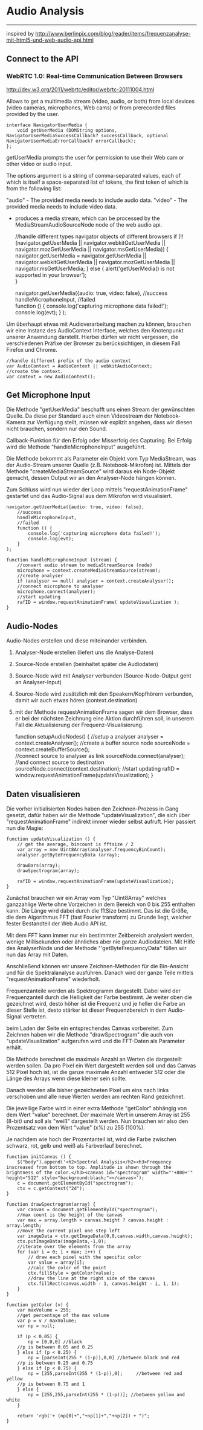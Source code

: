 # Audio Analysis
--------------------------------------
inspired by http://www.berlinpix.com/blog/reader/items/frequenzanalyse-mit-html5-und-web-audio-api.html

## Connect to the API

### WebRTC 1.0: Real-time Communication Between Browsers
http://dev.w3.org/2011/webrtc/editor/webrtc-20111004.html

Allows to get a multimedia stream (video, audio, or both) from local devices (video cameras, microphones, Web cams) or from prerecorded files provided by the user.

	interface NavigatorUserMedia {
	    void getUserMedia (DOMString options, NavigatorUserMediaSuccessCallback? successCallback, optional NavigatorUserMediaErrorCallback? errorCallback);
	};

getUserMedia prompts the user for permission to use their Web cam or other video or audio input.

The options argument is a string of comma-separated values, each of which is itself a space-separated list of tokens, the first token of which is from the following list:

"audio" - The provided media needs to include audio data.
"video" - The provided media needs to include video data.

- produces a media stream, which can be processed by the MediaStreamAudioSourceNode node of the web audio api.


	//handle different types navigator objects of different browsers
    if (!!(navigator.getUserMedia || navigator.webkitGetUserMedia || navigator.mozGetUserMedia || navigator.msGetUserMedia)) {      
        navigator.getUserMedia = navigator.getUserMedia || navigator.webkitGetUserMedia || navigator.mozGetUserMedia || navigator.msGetUserMedia;
    } else {
        alert('getUserMedia() is not supported in your browser');        
    }

    navigator.getUserMedia({audio: true, video: false}, 
        //success
        handleMicrophoneInput, 
        //failed    
        function () {
            console.log('capturing microphone data failed!');
            console.log(evt);
        }
    );




Um überhaupt etwas mit Audioverarbeitung machen zu können, brauchen wir eine Instanz des AudioContext Interface, welches den Knotenpunkt unserer Anwendung darstellt. Hierbei dürfen wir nicht vergessen, die verschiedenen Präfixe der Browser zu berücksichtigen, in diesem Fall Firefox und Chrome.

	//handle different prefix of the audio context
	var AudioContext = AudioContext || webkitAudioContext;
	//create the context.
	var context = new AudioContext();


## Get Microphone Input

Die Methode "getUserMedia" beschafft uns einen Stream der gewünschten Quelle. Da diese per Standard auch einen Videostream der Notebook-Kamera zur Verfügung stellt, müssen wir explizit angeben, dass wir diesen nicht brauchen, sondern nur den Sound.

Callback-Funktion für den Erfolg oder Misserfolg des Capturing. Bei Erfolg wird die Methode "handleMicrophoneInput" ausgeführt.

Die Methode bekommt als Parameter ein Objekt vom Typ MediaStream, was der Audio-Stream unserer Quelle (z.B. Notebook-Mikrofon) ist. Mittels der Methode "createMediaStreamSource" wird daraus ein Node-Objekt gemacht, dessen Output wir an den Analyser-Node hängen können.

Zum Schluss wird nun wieder der Loop mittels "requestAnimationFrame" gestartet und das Audio-Signal aus dem Mikrofon wird visualisiert.

	navigator.getUserMedia({audio: true, video: false}, 
	    //success
	    handleMicrophoneInput, 
	    //failed    
	    function () {
	        console.log('capturing microphone data failed!');
	        console.log(evt);
	    }
	);

	function handleMicrophoneInput (stream) {    
	    //convert audio stream to mediaStreamSource (node)
	    microphone = context.createMediaStreamSource(stream);
	    //create analyser
	    if (analyser == null) analyser = context.createAnalyser();
	    //connect microphone to analyser
	    microphone.connect(analyser);
	    //start updating
	    rafID = window.requestAnimationFrame( updateVisualization );
	}


## Audio-Nodes

Audio-Nodes erstellen und diese miteinander verbinden.

1. Analyser-Node erstellen (liefert uns die Analyse-Daten)
2. Source-Node erstellen (beinhaltet später die Audiodaten)
3. Source-Node wird mit Analyser verbunden (Source-Node-Output geht an Analyser-Input)
4. Source-Node wird zusätzlich mit den Speakern/Kopfhörern verbunden, damit wir auch etwas hören (context.destination)
5. mit der Methode requestAnimationFrame sagen wir dem Browser, dass er bei der nächsten Zeichnung eine Aktion durchführen soll, in unserem Fall die Aktualisierung der Frequenz-Visualisierung.

	function setupAudioNodes() {
	    //setup a analyser
	    analyser = context.createAnalyser();
	    //create a buffer source node
	    sourceNode = context.createBufferSource();    
	    //connect source to analyser as link
	    sourceNode.connect(analyser);
	    //and connect source to destination
	    sourceNode.connect(context.destination);
	    //start updating
	    rafID = window.requestAnimationFrame(updateVisualization);
	}

## Daten visualisieren

Die vorher initialisierten Nodes haben den Zeichnen-Prozess in Gang gesetzt, dafür haben wir die Methode "updateVisualization", die sich über "requestAnimationFrame" indirekt immer wieder selbst aufruft. Hier passiert nun die Magie:

	function updateVisualization () {
	    // get the average, bincount is fftsize / 2
	    var array = new Uint8Array(analyser.frequencyBinCount);
	    analyser.getByteFrequencyData (array);

	    drawBars(array);
	    drawSpectrogram(array);        

	    rafID = window.requestAnimationFrame(updateVisualization);
	}

Zunächst brauchen wir ein Array vom Typ "Uint8Array" welches ganzzahlige Werte ohne Vorzeichen in dem Bereich von 0 bis 255 enthalten kann. Die Länge wird dabei durch die fftSize bestimmt. Das ist die Größe, die dem Algorithmus FFT (fast Fourier transform) zu Grunde liegt, welcher fester Bestandteil der Web Audio API ist. 

Mit dem FFT kann immer nur ein bestimmter Zeitbereich analysiert werden, wenige Millisekunden oder ähnliches aber nie ganze Audiodateien. Mit Hilfe des AnalyserNode und der Methode "'getByteFrequencyData" füllen wir nun das Array mit Daten.

Anschließend können wir unsere Zeichnen-Methoden für die Bin-Ansicht und für die Spektralanalyse ausführen. Danach wird der ganze Teile mittels "requestAnimationFrame" wiederholt.

Frequenzanteile werden als Spektrogramm dargestellt.
Dabei wird der Frequenzanteil durch die Helligkeit der Farbe bestimmt. Je weiter oben die gezeichnet wird, desto höher ist die Frequenz und je heller die Farbe an dieser Stelle ist, desto stärker ist dieser Frequenzbereich in dem Audio-Signal vertreten.

beim Laden der Seite ein entsprechendes Canvas vorbereitet. Zum Zeichnen haben wir die Methode "drawSpectrogram" die auch von "updateVisualization" aufgerufen wird und die FFT-Daten als Parameter erhält.

Die Methode berechnet die maximale Anzahl an Werten die dargestellt werden sollen. Da pro Pixel ein Wert dargestellt werden soll und das Canvas 512 Pixel hoch ist, ist die ganze maximale Anzahl entweder 512 oder die Länge des Arrays wenn diese kleiner sein sollte.

Danach werden alle bisher gezeichneten Pixel um eins nach links 
verschoben und alle neue Werten werden am rechten Rand gezeichnet.

Die jeweilige Farbe wird in einer extra Methode "getColor" abhängig von dem Wert "value" berechnet. Der maximale Wert in unserem Array ist 255 (8-bit) und soll als "weiß" dargestellt werden. Nun brauchen wir also den Prozentsatz von dem Wert "value" (x%) zu 255 (100%).

Je nachdem wie hoch der Prozentanteil ist, wird die Farbe zwischen schwarz, rot, gelb und weiß als Farbverlauf berechnet.

	function initCanvas () {
		$("body").append('<h2>Spectral Analysis</h2><h3>Frequency inscreased from bottom to top. Amplitude is shown through the brightness of the color.</h3><canvas id="spectrogram" width="'+800+'" height="512" style="background:black;"></canvas>');
	    c = document.getElementById("spectrogram");
		ctx = c.getContext("2d");		
	}

	function drawSpectrogram(array) {
	    var canvas = document.getElementById("spectrogram");
	    //max count is the height of the canvas
	    var max = array.length > canvas.height ? canvas.height : array.length;
	    //move the current pixel one step left
	    var imageData = ctx.getImageData(0,0,canvas.width,canvas.height);
	    ctx.putImageData(imageData,-1,0);
	    //iterate over the elements from the array
	    for (var i = 0; i < max; i++) {
	        // draw each pixel with the specific color
	        var value = array[i];
	        //calc the color of the point
	        ctx.fillStyle = getColor(value);
	        //draw the line at the right side of the canvas        
	        ctx.fillRect(canvas.width - 1, canvas.height - i, 1, 1);
	    }    
	}

	function getColor (v) {
	    var maxVolume = 255;
	    //get percentage of the max volume
	    var p = v / maxVolume;
	    var np = null;

	    if (p < 0.05) {
	        np = [0,0,0] //black
	    //p is between 0.05 and 0.25
	    } else if (p < 0.25) {
	        np = [parseInt(255 * (1-p)),0,0] //between black and red
	    //p is between 0.25 and 0.75
	    } else if (p < 0.75) {
	        np = [255,parseInt(255 * (1-p)),0];     //between red and yellow
	    //p is between 0.75 and 1
	    } else {
	        np = [255,255,parseInt(255 * (1-p))]; //between yellow and white
	    }

	    return 'rgb('+ (np[0]+","+np[1]+","+np[2]) + ")";
	}